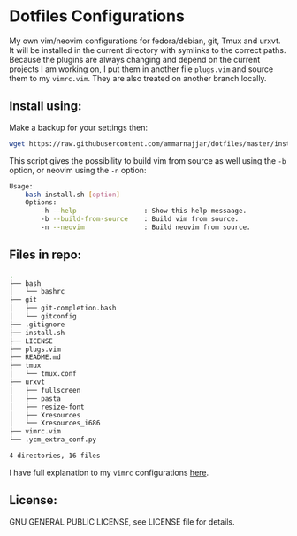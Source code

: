 # Dotfiles Configurations

My own vim/neovim configurations for fedora/debian, git, Tmux and urxvt.  
It will be installed in the current directory with symlinks to the correct paths.  
Because the plugins are always changing and depend on the current projects I am working on, I put them in another file `plugs.vim` and source them to my `vimrc.vim`. They are also treated on another branch locally.

## Install using: 

Make a backup for your settings then:

```bash
wget https://raw.githubusercontent.com/ammarnajjar/dotfiles/master/install.sh && bash install.sh
```
This script gives the possibility to build vim from source as well using the `-b` option, or neovim using the `-n` option:

```bash
Usage:
    bash install.sh [option]
    Options:
        -h --help                 : Show this help messaage.
        -b --build-from-source    : Build vim from source.
        -n --neovim               : Build neovim from source.
```

## Files in repo:

```bash
.
├── bash
│   └── bashrc
├── git
│   ├── git-completion.bash
│   └── gitconfig
├── .gitignore
├── install.sh
├── LICENSE
├── plugs.vim
├── README.md
├── tmux
│   └── tmux.conf
├── urxvt
│   ├── fullscreen
│   ├── pasta
│   ├── resize-font
│   ├── Xresources
│   └── Xresources_i686
├── vimrc.vim
└── .ycm_extra_conf.py

4 directories, 16 files
```

I have full explanation to my `vimrc` configurations [here](https://ammarnajjar.github.io/editors/2016/06/19/Vimrc-Adventure/).  

## License:

GNU GENERAL PUBLIC LICENSE, see LICENSE file for details.
